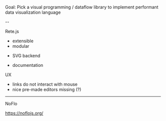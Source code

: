 Goal: Pick a visual programming / dataflow library
to implement performant data visualization
language

--

Rete.js
+ extensible
+ modular
- SVG backend
+ documentation

UX 
- links do not interact with mouse
- nice pre-made editors missing (?)

-------------------

NoFlo

https://noflojs.org/
